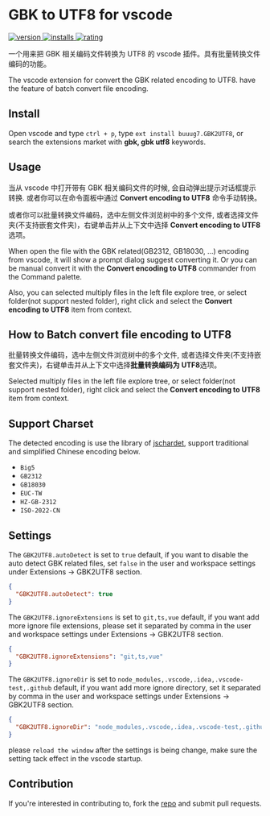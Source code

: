 # GBK to UTF8 for vscode

<p>
    <a href="https://marketplace.visualstudio.com/items?itemName=buuug7.gbk2utf8">
        <img src="https://vsmarketplacebadge.apphb.com/version-short/buuug7.gbk2utf8.svg" alt="version">
    </a>
    <a href="https://marketplace.visualstudio.com/items?itemName=buuug7.gbk2utf8">
        <img src="https://vsmarketplacebadge.apphb.com/installs-short/buuug7.gbk2utf8.svg" alt="installs">
    </a>
    <a href="https://marketplace.visualstudio.com/items?itemName=buuug7.gbk2utf8">
        <img src="https://vsmarketplacebadge.apphb.com/rating-short/buuug7.gbk2utf8.svg" alt="rating">
    </a>
</p>

一个用来把 GBK 相关编码文件转换为 UTF8 的 vscode 插件。具有批量转换文件编码的功能。

The vscode extension for convert the GBK related encoding to UTF8. have the feature of batch convert file encoding.

## Install

Open vscode and type `ctrl + p`, type `ext install buuug7.GBK2UTF8`, or search the extensions market with **gbk, gbk
utf8** keywords.

## Usage

当从 vscode 中打开带有 GBK 相关编码文件的时候, 会自动弹出提示对话框提示转换. 或者你可以在命令面板中通过 **Convert encoding to UTF8** 命令手动转换。

或者你可以批量转换文件编码，选中左侧文件浏览树中的多个文件, 或者选择文件夹(不支持嵌套文件夹)，右键单击并从上下文中选择 **Convert encoding to UTF8** 选项。

When open the file with the GBK related(GB2312, GB18030, ...) encoding from vscode, it will show a prompt dialog suggest
converting it. Or you can be manual convert it with the **Convert encoding to UTF8** commander from the Command palette.

Also, you can selected multiply files in the left file explore tree, or select folder(not support nested folder), right click and select the **Convert encoding to UTF8** item from
context.

## How to Batch convert file encoding to UTF8

批量转换文件编码，选中左侧文件浏览树中的多个文件, 或者选择文件夹(不支持嵌套文件夹)，右键单击并从上下文中选择**批量转换编码为 UTF8**选项。

Selected multiply files in the left file explore tree, or select folder(not support nested folder), right click and select the **Convert encoding to UTF8** item from
context.

## Support Charset

The detected encoding is use the library of [jschardet](https://github.com/aadsm/jschardet), support traditional and
simplified Chinese encoding below.

- `Big5`
- `GB2312`
- `GB18030`
- `EUC-TW`
- `HZ-GB-2312`
- `ISO-2022-CN`

## Settings

The `GBK2UTF8.autoDetect` is set to `true` default, if you want to disable the auto detect GBK related files,
set `false` in the user and workspace settings under Extensions -> GBK2UTF8 section.

```json
{
  "GBK2UTF8.autoDetect": true
}
```

The `GBK2UTF8.ignoreExtensions` is set to `git,ts,vue` default, if you want add more ignore file extensions, please set
it separated by comma in the user and workspace settings under Extensions -> GBK2UTF8 section.

```json
{
  "GBK2UTF8.ignoreExtensions": "git,ts,vue"
}
```

The `GBK2UTF8.ignoreDir` is set to `node_modules,.vscode,.idea,.vscode-test,.github` default, if you want add more
ignore directory, set it separated by comma in the user and workspace settings under Extensions -> GBK2UTF8 section.

```json
{
  "GBK2UTF8.ignoreDir": "node_modules,.vscode,.idea,.vscode-test,.github"
}
```

please `reload the window` after the settings is being change, make sure the setting tack effect in the vscode startup.

## Contribution

If you're interested in contributing to, fork the [repo](https://github.com/buuug7/gbk2utf8-vscode.git) and submit pull
requests.
